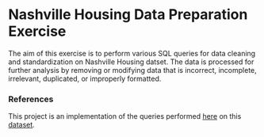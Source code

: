 # Nashville Housing Data Preparation Exercise

The aim of this exercise is to perform various SQL queries for data cleaning and standardization on Nashville Housing datset. The data is processed for further analysis by removing or modifying data that is incorrect, incomplete, irrelevant, duplicated, or improperly formatted.


### References
This project is an implementation of the queries performed [here](https://github.com/AlexTheAnalyst/PortfolioProjects/blob/main/Data%20Cleaning%20Portfolio%20Project%20Queries.sql) on this [dataset](https://github.com/AlexTheAnalyst/PortfolioProjects/blob/main/Nashville%20Housing%20Data%20for%20Data%20Cleaning.xlsx).

